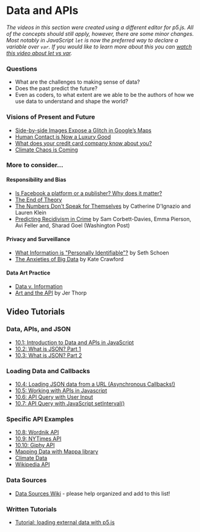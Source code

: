 # Data and APIs

_The videos in this section were created using a different editor for p5.js. All of the concepts should still apply, however, there are some minor changes. Most notably in JavaScript `let` is now the preferred way to declare a variable over `var`. If you would like to learn more about this you can [watch this video about let vs var](https://youtu.be/q8SHaDQdul0)._

### Questions

- What are the challenges to making sense of data?
- Does the past predict the future?
- Even as coders, to what extent are we able to be the authors of how we use data to understand and shape the world?

### Visions of Present and Future

- [Side-by-side Images Expose a Glitch in Google’s Maps](https://qz.com/982709/google-maps-is-making-entire-communities-invisible-the-consequences-are-worrying/)
- [Human Contact is Now a Luxury Good](https://www.nytimes.com/2019/03/23/sunday-review/human-contact-luxury-screens.html)
- [What does your credit card company know about you?](https://www.nytimes.com/2009/05/17/magazine/17credit-t.html)
- [Climate Chaos is Coming](https://www.nytimes.com/interactive/2019/04/10/magazine/climate-change-pinkertons.html)

### More to consider...

#### Responsibility and Bias

- [Is Facebook a platform or a publisher? Why does it matter?](https://www.theguardian.com/technology/2018/jul/02/facebook-mark-zuckerberg-platform-publisher-lawsuit)
- [The End of Theory](https://www.wired.com/2008/06/pb-theory/)
- [The Numbers Don't Speak for Themselves](https://bookbook.pubpub.org/pub/6ui5n4vo) by Catherine D'Ignazio and Lauren Klein
- [Predicting Recidivism in Crime](https://www.washingtonpost.com/news/monkey-cage/wp/2016/10/17/can-an-algorithm-be-racist-our-analysis-is-more-cautious-than-propublicas/) by Sam Corbett-Davies, Emma Pierson, Avi Feller and, Sharad Goel (Washington Post)

#### Privacy and Surveillance

- [What Information is "Personally Identifiable"?](https://www.eff.org/deeplinks/2009/09/what-information-personally-identifiable) by Seth Schoen
- [The Anxieties of Big Data](http://thenewinquiry.com/essays/the-anxieties-of-big-data/) by Kate Crawford

#### Data Art Practice

- [Data v. Information](http://eleven.fibreculturejournal.org/fcj-067-art-against-information-case-studies-in-data-practice/)
- [Art and the API](http://blog.blprnt.com/blog/blprnt/art-and-the-api) by Jer Thorp

## Video Tutorials

### Data, APIs, and JSON

- [10.1: Introduction to Data and APIs in JavaScript](https://youtu.be/rJaXOFfwGVw?list=PLRqwX-V7Uu6a-SQiI4RtIwuOrLJGnel0r)
- [10.2: What is JSON? Part 1](https://youtu.be/_NFkzw6oFtQ?list=PLRqwX-V7Uu6a-SQiI4RtIwuOrLJGnel0r)
- [10.3: What is JSON? Part 2](https://youtu.be/118sDpLOClw?list=PLRqwX-V7Uu6a-SQiI4RtIwuOrLJGnel0r)

### Loading Data and Callbacks

- [10.4: Loading JSON data from a URL (Asynchronous Callbacks!)](https://youtu.be/6mT3r8Qn1VY?list=PLRqwX-V7Uu6a-SQiI4RtIwuOrLJGnel0r)
- [10.5: Working with APIs in Javascript](https://youtu.be/ecT42O6I_WI?list=PLRqwX-V7Uu6a-SQiI4RtIwuOrLJGnel0r)
- [10.6: API Query with User Input](https://youtu.be/4UoUqnjUC2c?list=PLRqwX-V7Uu6a-SQiI4RtIwuOrLJGnel0r)
- [10.7: API Query with JavaScript setInterval()](https://youtu.be/UNtqhnhD-wo?list=PLRqwX-V7Uu6a-SQiI4RtIwuOrLJGnel0r)

### Specific API Examples

- [10.8: Wordnik API](https://youtu.be/YsgdUaOrFnQ?list=PLRqwX-V7Uu6a-SQiI4RtIwuOrLJGnel0r)
- [10.9: NYTimes API](https://youtu.be/IMne3LY4bks?list=PLRqwX-V7Uu6a-SQiI4RtIwuOrLJGnel0r)
- [10.10: Giphy API](https://youtu.be/mj8_w11MvH8?list=PLRqwX-V7Uu6a-SQiI4RtIwuOrLJGnel0r)
- [Mapping Data with Mappa library](https://thecodingtrain.com/challenges/57-mapping-earthquake-data)
- [Climate Data](https://thecodingtrain.com/challenges/178-climate-spiral)
- [Wikipedia API](https://youtu.be/RPz75gcHj18?list=PLRqwX-V7Uu6a-SQiI4RtIwuOrLJGnel0r)

### Data Sources

- [Data Sources Wiki](https://github.com/ITPNYU/ICM-2023-Media/wiki/Data-Sources) - please help organized and add to this list!

### Written Tutorials

- [Tutorial: loading external data with p5.js](https://github.com/processing/p5.js/wiki/Loading-external-files:-AJAX,-XML,-JSON)
